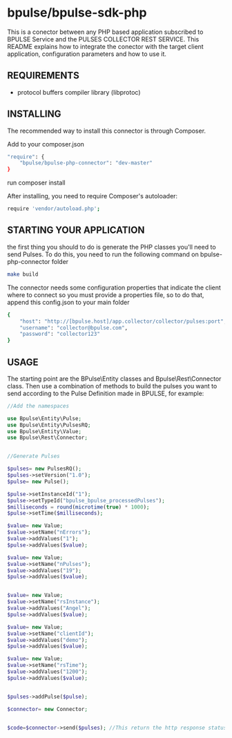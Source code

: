 # bpulse/bpulse-sdk-php

This is a conector between any PHP based application subscribed to BPULSE Service and the PULSES COLLECTOR REST SERVICE. This README explains how to integrate the conector with the target client application, configuration parameters and how to use it.


## REQUIREMENTS

* protocol buffers compiler library (libprotoc)

## INSTALLING

The recommended way to install this connector is through Composer.

Add to your composer.json

```sh
"require": {
	"bpulse/bpulse-php-connector": "dev-master"
}
```

run composer install

After installing, you need to require Composer's autoloader:

```sh
require 'vendor/autoload.php';
```


## STARTING YOUR APPLICATION

the first thing you should to do is generate the PHP classes you'll need to send Pulses. To do this, you need to run the following command on bpulse-php-connector folder

```sh
make build
```

The connector needs some configuration properties that indicate the client where to connect so you must provide a properties file, so to do that, append this config.json to your main folder

```sh
{
	"host": "http://[bpulse.host]/app.collector/collector/pulses:port",
	"username": "collector@bpulse.com",
	"password": "collector123"
}
```


## USAGE

The starting point are the BPulse\Entity classes and Bpulse\Rest\Connector class. Then use a combination of methods to build the pulses you want to send according to the Pulse Definition made in BPULSE, for example:

```php
//Add the namespaces

use Bpulse\Entity\Pulse;
use Bpulse\Entity\PulsesRQ;
use Bpulse\Entity\Value;
use Bpulse\Rest\Connector;


//Generate Pulses

$pulses= new PulsesRQ();
$pulses->setVersion("1.0");
$pulse= new Pulse();

$pulse->setInstanceId("1");
$pulse->setTypeId("bpulse_bpulse_processedPulses");
$milliseconds = round(microtime(true) * 1000);
$pulse->setTime($milliseconds);

$value= new Value;
$value->setName("nErrors");
$value->addValues("1");
$pulse->addValues($value);

$value= new Value;
$value->setName("nPulses");
$value->addValues("19");
$pulse->addValues($value);


$value= new Value;
$value->setName("rsInstance");
$value->addValues("Angel");
$pulse->addValues($value);

$value= new Value;
$value->setName("clientId");
$value->addValues("demo");
$pulse->addValues($value);

$value= new Value;
$value->setName("rsTime");
$value->addValues("1200");
$pulse->addValues($value);


$pulses->addPulse($pulse);                         

$connector= new Connector;


$code=$connector->send($pulses); //This return the http response status code
```
